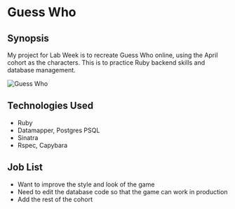 Guess Who
=======================

## Synopsis

My project for Lab Week is to recreate Guess Who online, using the April cohort as the characters. This is to practice Ruby backend skills and database management.

![Guess Who](/images/title.jpg)

## Technologies Used

- Ruby
- Datamapper, Postgres PSQL
- Sinatra
- Rspec, Capybara

## Job List

- Want to improve the style and look of the game
- Need to edit the database code so that the game can work in production
- Add the rest of the cohort